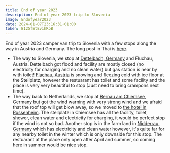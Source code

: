 ```yaml
---
title: End of year 2023
description: End of year 2023 trip to Slovenia
image: Endofyear2023
date: 2024-01-07T23:16:31+01:00
token: B125fEtEvihRbB
---
```


End of year 2023 camper van trip to Slovenia with a few stops along the way in Austria and Germany.
The long post in Thai is [here](https://www.llun.me/posts/2024-01-07-campervan-slovenia/).

- The way to Slovenia, we stop at [Dettelbach, Germany](https://maps.app.goo.gl/Su76ckcQEzV2K4i17) and
  Fluchau, Austria. Dettelbach got flood and facility are mostly closed (no electricity for charging
  and no clean water) but gas station is near by with toilet!
  [Flachau, Austria](https://maps.app.goo.gl/Wo1rgZaWecx1eza79) is snowing and fleezing cold with
  ice floor at the Stellplatz, however the restuarant has toilet and some facility and the place is very
  very beautiful to stop (Just need to bring crampons next time).
- The way back to Netherlands, we stop at [Bernau am Chiemsee](https://maps.app.goo.gl/wXLwqFmgHf46EBJZ7),
  Germany but got the wind warning with very strong wind and we afraid that the roof top will get blow away,
  so we moved to [the hotel in Rossenheim](https://maps.app.goo.gl/ktbnCW7HGCpWTPxr7). The stellplatz in
  Chiemsee has all the facility, toilet, shower, clean water and electricity for charging, it would be
  perfect stop if the wind is not so bad. Another stop is in the farm land in
  [Nidderrau, Germany](https://maps.app.goo.gl/JWbfhV1gPd2yF9uaA) which has electricity and clean water
  however, it's quite far for any nearby toilet in the winter which is only downside for this stop.
  The restuarant at the place only open after April and summer, so coming here in summer would be nice
  stop.
